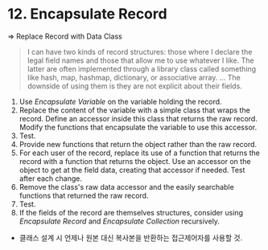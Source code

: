 # 12. Encapsulate Record
=> Replace Record with Data Class

> I can have two kinds of record structures: those where I declare the legal field names and those that allow me to use whatever I like. The latter are often implemented through a library class called something like hash, map, hashmap, dictionary, or associative array. ... The downside of using them is they are not explicit about their fields. 
1. Use *Encapsulate Variable* on the variable holding the record.
2. Replace the content of the variable with a simple class that wraps the record. Define an accessor inside this class that returns the raw record. Modify the functions that encapsulate the variable to use this accessor.
3. Test.
4. Provide new functions that return the object rather than the raw record.
5. For each user of the record, replace its use of a function that returns the record with a function that returns the object. Use an accessor on the object to get at the field data, creating that accessor if needed. Test after each change.
6. Remove the class's raw data accessor and the easily searchable functions that returned the raw record.
7. Test.
8. If the fields of the record are themselves structures, consider using *Encapsulate Record* and *Encapsulate Collection* recursively.

- 클래스 설계 시 언제나 원본 대신 복사본을 반환하는 접근제어자를 사용할 것.